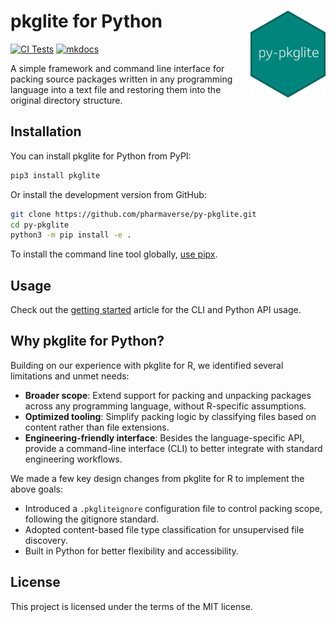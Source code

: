 # pkglite for Python <img src="assets/logo.png" align="right" width="120" />

[![CI Tests](https://github.com/pharmaverse/py-pkglite/actions/workflows/ci-tests.yml/badge.svg)](https://github.com/nanxstats/pkglite/actions/workflows/ci-tests.yml)
[![mkdocs](https://github.com/pharmaverse/py-pkglite/actions/workflows/mkdocs.yml/badge.svg)](https://nanx.me/pkglite/)

A simple framework and command line interface for packing source packages
written in any programming language into a text file
and restoring them into the original directory structure.

## Installation

You can install pkglite for Python from PyPI:

```bash
pip3 install pkglite
```

Or install the development version from GitHub:

```bash
git clone https://github.com/pharmaverse/py-pkglite.git
cd py-pkglite
python3 -m pip install -e .
```

To install the command line tool globally,
[use pipx](https://packaging.python.org/en/latest/guides/installing-stand-alone-command-line-tools/).

## Usage

Check out the [getting
started](https://pharmaverse.github.io/py-pkglite/articles/get-started/)
article for the CLI and Python API usage.

## Why pkglite for Python?

Building on our experience with pkglite for R,
we identified several limitations and unmet needs:

- **Broader scope**: Extend support for packing and unpacking packages
  across any programming language, without R-specific assumptions.
- **Optimized tooling**: Simplify packing logic by classifying files
  based on content rather than file extensions.
- **Engineering-friendly interface**: Besides the language-specific API,
  provide a command-line interface (CLI) to better integrate with
  standard engineering workflows.

We made a few key design changes from pkglite for R to implement the above goals:

- Introduced a `.pkgliteignore` configuration file to control packing scope,
  following the gitignore standard.
- Adopted content-based file type classification for unsupervised file discovery.
- Built in Python for better flexibility and accessibility.

## License

This project is licensed under the terms of the MIT license.
